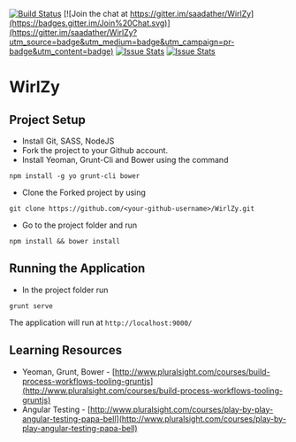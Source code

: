 [![Build Status](https://travis-ci.org/saadather/WirlZy.svg?branch=master)](https://travis-ci.org/saadather/WirlZy) 
[![Join the chat at https://gitter.im/saadather/WirlZy](https://badges.gitter.im/Join%20Chat.svg)](https://gitter.im/saadather/WirlZy?utm_source=badge&utm_medium=badge&utm_campaign=pr-badge&utm_content=badge)
[![Issue Stats](http://issuestats.com/github/saadather/WirlZy/badge/pr)](http://issuestats.com/github/saadather/WirlZy)
[![Issue Stats](http://issuestats.com/github/saadather/WirlZy/badge/issue)](http://issuestats.com/github/saadather/WirlZy)


# WirlZy

## Project Setup
* Install Git, SASS, NodeJS
* Fork the project to your Github account.
* Install Yeoman, Grunt-Cli and Bower using the command
```
npm install -g yo grunt-cli bower
```
* Clone the Forked project by using 
```
git clone https://github.com/<your-github-username>/WirlZy.git
```
* Go to the project folder and run
```
npm install && bower install
```

## Running the Application
* In the project folder run 
``` 
grunt serve
```
The application will run at `http://localhost:9000/`

## Learning Resources
* Yeoman, Grunt, Bower - [http://www.pluralsight.com/courses/build-process-workflows-tooling-gruntjs](http://www.pluralsight.com/courses/build-process-workflows-tooling-gruntjs)
* Angular Testing - [http://www.pluralsight.com/courses/play-by-play-angular-testing-papa-bell](http://www.pluralsight.com/courses/play-by-play-angular-testing-papa-bell)

